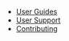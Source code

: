 * [User Guides](user_guides/README.md)
* [User Support](user-support.md)
* [Contributing](contributing/README.md)
